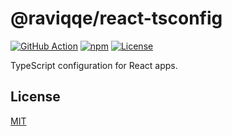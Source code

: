 # @raviqqe/react-tsconfig

[![GitHub Action](https://img.shields.io/github/actions/workflow/status/raviqqe/react-tsconfig/test.yaml?branch=main&style=flat-square)](https://github.com/raviqqe/react-tsconfig/actions)
[![npm](https://img.shields.io/npm/v/@raviqqe/react-tsconfig?style=flat-square)](https://www.npmjs.com/package/@raviqqe/react-tsconfig)
[![License](https://img.shields.io/github/license/raviqqe/react-tsconfig.svg?style=flat-square)](LICENSE)

TypeScript configuration for React apps.

## License

[MIT](LICENSE)

